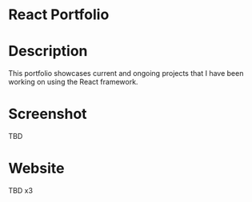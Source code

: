 # React Portfolio

# Description
This portfolio showcases current and ongoing projects that I have been working on using the React framework.

# Screenshot
TBD
# Website
TBD x3
